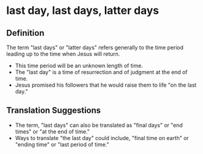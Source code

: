# last day, last days, latter days

## Definition

The term "last days" or "latter days" refers generally to the time period leading up to the time when Jesus will return.

* This time period will be an unknown length of time.
* The "last day" is a time of resurrection and of judgment at the end of time.
* Jesus promised his followers that he would raise them to life "on the last day."


## Translation Suggestions



* The term, "last days" can also be translated as "final days" or "end times" or "at the end of time."
* Ways to translate "the last day" could include, "final time on earth" or "ending time" or "last period of time."